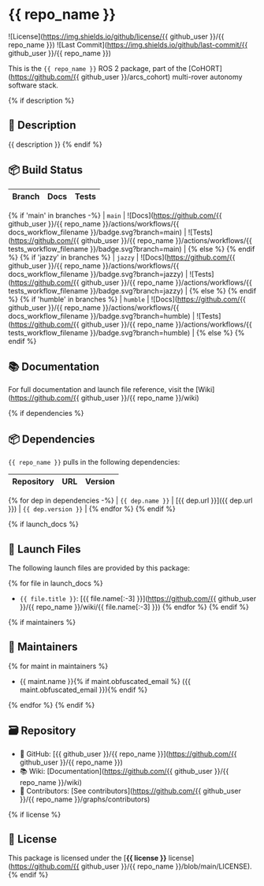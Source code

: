 # {{ repo_name }}

![License](https://img.shields.io/github/license/{{ github_user }}/{{ repo_name }})
![Last Commit](https://img.shields.io/github/last-commit/{{ github_user }}/{{ repo_name }})

This is the `{{ repo_name }}` ROS 2 package, part of the [CoHORT](https://github.com/{{ github_user }}/arcs_cohort) multi-rover autonomy software stack.

{% if description %}
## 📝 Description

{{ description }}
{% endif %}

## 📦 Build Status

| Branch | Docs | Tests |
|--------|------|-------|
{% if 'main' in branches -%}
| `main` | ![Docs](https://github.com/{{ github_user }}/{{ repo_name }}/actions/workflows/{{ docs_workflow_filename }}/badge.svg?branch=main) | ![Tests](https://github.com/{{ github_user }}/{{ repo_name }}/actions/workflows/{{ tests_workflow_filename }}/badge.svg?branch=main) |
{% else %}
{% endif %}
{% if 'jazzy' in branches %}
| `jazzy` | ![Docs](https://github.com/{{ github_user }}/{{ repo_name }}/actions/workflows/{{ docs_workflow_filename }}/badge.svg?branch=jazzy) | ![Tests](https://github.com/{{ github_user }}/{{ repo_name }}/actions/workflows/{{ tests_workflow_filename }}/badge.svg?branch=jazzy) |
{% else %}
{% endif %}
{% if 'humble' in branches %}
| `humble` | ![Docs](https://github.com/{{ github_user }}/{{ repo_name }}/actions/workflows/{{ docs_workflow_filename }}/badge.svg?branch=humble) | ![Tests](https://github.com/{{ github_user }}/{{ repo_name }}/actions/workflows/{{ tests_workflow_filename }}/badge.svg?branch=humble) |
{% else %}
{% endif %}

## 📚 Documentation

For full documentation and launch file reference, visit the [Wiki](https://github.com/{{ github_user }}/{{ repo_name }}/wiki)

{% if dependencies %}
## 📦 Dependencies

`{{ repo_name }}` pulls in the following dependencies:

| Repository | URL | Version |
|------------|-----|---------|
{% for dep in dependencies -%}
| `{{ dep.name }}` | [{{ dep.url }}]({{ dep.url }}) | `{{ dep.version }}` |
{% endfor %}
{% endif %}

{% if launch_docs %}
## 🚀 Launch Files

The following launch files are provided by this package:

{% for file in launch_docs %}
- `{{ file.title }}`: [{{ file.name[:-3] }}](https://github.com/{{ github_user }}/{{ repo_name }}/wiki/{{ file.name[:-3] }})
{% endfor %}
{% endif %}

{% if maintainers %}
## 👥 Maintainers

{% for maint in maintainers %}
- {{ maint.name }}{% if maint.obfuscated_email %} ({{ maint.obfuscated_email }}){% endif %}

{% endfor %}
{% endif %}

## 🗃️ Repository

- 📁 GitHub: [{{ github_user }}/{{ repo_name }}](https://github.com/{{ github_user }}/{{ repo_name }})
- 📚 Wiki: [Documentation](https://github.com/{{ github_user }}/{{ repo_name }}/wiki)
- 👥 Contributors: [See contributors](https://github.com/{{ github_user }}/{{ repo_name }}/graphs/contributors)

{% if license %}
## 📄 License

This package is licensed under the [**{{ license }}** license](https://github.com/{{ github_user }}/{{ repo_name }}/blob/main/LICENSE).
{% endif %}
